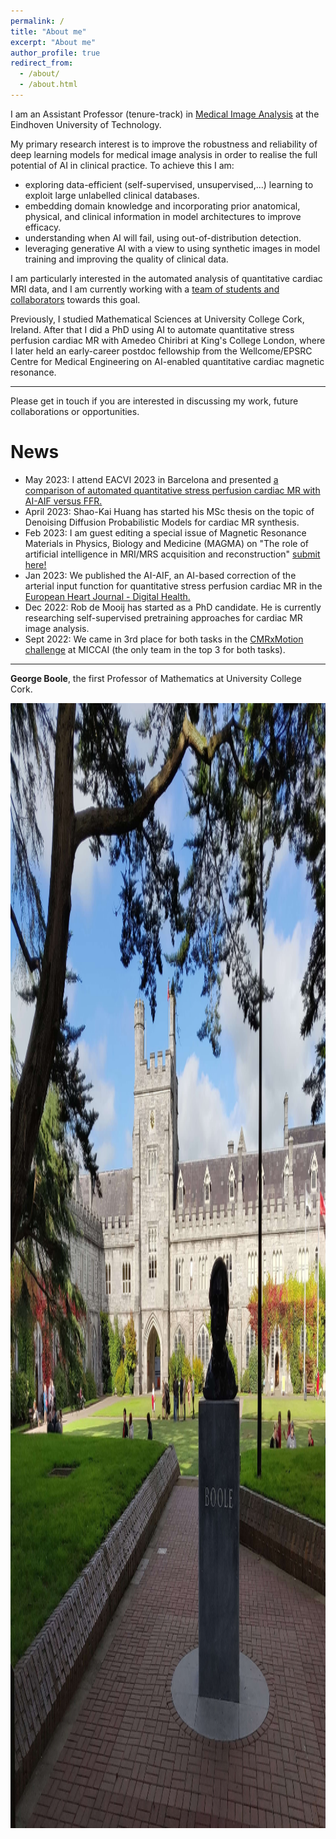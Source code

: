 ```yaml
---
permalink: /
title: "About me"
excerpt: "About me"
author_profile: true
redirect_from: 
  - /about/
  - /about.html
---
```

I am an Assistant Professor (tenure-track) in <a href="https://tue-image.nl/">Medical Image Analysis</a> at the Eindhoven University of Technology.

My primary research interest is to improve the robustness and reliability of deep learning models for medical image analysis in order to realise the full potential of AI in clinical practice. To achieve this I am:
  - exploring data-efficient (self-supervised, unsupervised,...) learning to exploit large unlabelled clinical databases.
  - embedding domain knowledge and incorporating prior anatomical, physical, and clinical information in model architectures to improve efficacy.
  - understanding when AI will fail, using out-of-distribution detection.
  - leveraging generative AI with a view to using synthetic images in model training and improving the quality of clinical data.

I am particularly interested in the automated analysis of quantitative cardiac MRI data, and I am currently working with a <a href="/q-cardIA/">team of students and collaborators</a> towards this goal.

Previously, I studied Mathematical Sciences at University College Cork, Ireland. After that I did a PhD using AI to automate quantitative stress perfusion cardiac MR with Amedeo Chiribri at King's College London, where I later held an early-career postdoc fellowship from the Wellcome/EPSRC Centre for Medical Engineering on AI-enabled quantitative cardiac magnetic resonance.

------
Please get in touch if you are interested in discussing my work, future collaborations or opportunities.

News
======
* May 2023: I attend EACVI 2023 in Barcelona and presented <a href="https://academic.oup.com/ehjcimaging/article/24/Supplement_1/jead119.397/7198968">a comparison of automated quantitative stress perfusion cardiac MR with AI-AIF versus FFR.</a>
* April 2023: Shao-Kai Huang has started his MSc thesis on the topic of Denoising Diffusion Probabilistic Models for cardiac MR synthesis.
* Feb 2023: I am guest editing a special issue of Magnetic Resonance Materials in Physics, Biology and Medicine (MAGMA) on "The role of artificial intelligence in MRI/MRS acquisition and reconstruction" <a href="https://www.springer.com/journal/10334/updates/24073742">submit here!</a>
* Jan 2023: We published the AI-AIF, an AI-based correction of the arterial input function for quantitative stress perfusion cardiac MR in the <a href="https://academic.oup.com/ehjdh/article/4/1/12/6880440">European Heart Journal - Digital Health.</a>
* Dec 2022: Rob de Mooij has started as a PhD candidate. He is currently researching self-supervised pretraining approaches for cardiac MR image analysis.
* Sept 2022: We came in 3rd place for both tasks in the <a href="http://cmr.miccai.cloud">CMRxMotion challenge</a> at MICCAI (the only team in the top 3 for both tasks).


------

<b>George Boole</b>, the first Professor of Mathematics at University College Cork.

<img src='/images/Boole.jpg'
     width="2000" 
     height="1800">